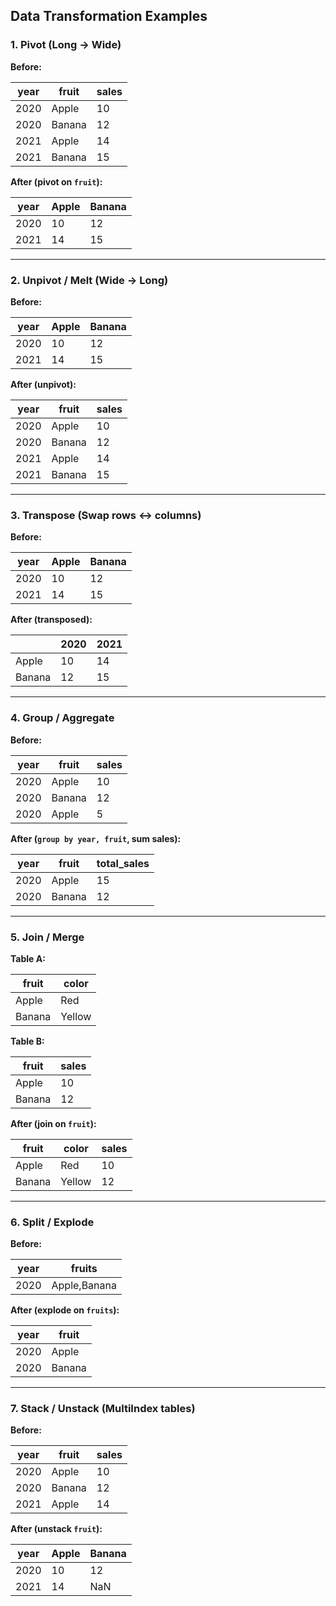 ## Data Transformation Examples

### 1. Pivot (Long → Wide)

**Before:**

| year | fruit  | sales |
| ---- | ------ | ----- |
| 2020 | Apple  | 10    |
| 2020 | Banana | 12    |
| 2021 | Apple  | 14    |
| 2021 | Banana | 15    |

**After (pivot on `fruit`):**

| year | Apple | Banana |
| ---- | ----- | ------ |
| 2020 | 10    | 12     |
| 2021 | 14    | 15     |

---

### 2. Unpivot / Melt (Wide → Long)

**Before:**

| year | Apple | Banana |
| ---- | ----- | ------ |
| 2020 | 10    | 12     |
| 2021 | 14    | 15     |

**After (unpivot):**

| year | fruit  | sales |
| ---- | ------ | ----- |
| 2020 | Apple  | 10    |
| 2020 | Banana | 12    |
| 2021 | Apple  | 14    |
| 2021 | Banana | 15    |

---

### 3. Transpose (Swap rows ↔ columns)

**Before:**

| year | Apple | Banana |
| ---- | ----- | ------ |
| 2020 | 10    | 12     |
| 2021 | 14    | 15     |

**After (transposed):**

|        | 2020 | 2021 |
| ------ | ---- | ---- |
| Apple  | 10   | 14   |
| Banana | 12   | 15   |

---

### 4. Group / Aggregate

**Before:**

| year | fruit  | sales |
| ---- | ------ | ----- |
| 2020 | Apple  | 10    |
| 2020 | Banana | 12    |
| 2020 | Apple  | 5     |

**After (`group by year, fruit`, sum sales):**

| year | fruit  | total_sales |
| ---- | ------ | ----------- |
| 2020 | Apple  | 15          |
| 2020 | Banana | 12          |

---

### 5. Join / Merge

**Table A:**

| fruit  | color  |
| ------ | ------ |
| Apple  | Red    |
| Banana | Yellow |

**Table B:**

| fruit  | sales |
| ------ | ----- |
| Apple  | 10    |
| Banana | 12    |

**After (join on `fruit`):**

| fruit  | color  | sales |
| ------ | ------ | ----- |
| Apple  | Red    | 10    |
| Banana | Yellow | 12    |

---

### 6. Split / Explode

**Before:**

| year | fruits       |
| ---- | ------------ |
| 2020 | Apple,Banana |

**After (explode on `fruits`):**

| year | fruit  |
| ---- | ------ |
| 2020 | Apple  |
| 2020 | Banana |

---

### 7. Stack / Unstack (MultiIndex tables)

**Before:**

| year | fruit  | sales |
| ---- | ------ | ----- |
| 2020 | Apple  | 10    |
| 2020 | Banana | 12    |
| 2021 | Apple  | 14    |

**After (unstack `fruit`):**

| year | Apple | Banana |
| ---- | ----- | ------ |
| 2020 | 10    | 12     |
| 2021 | 14    | NaN    |

